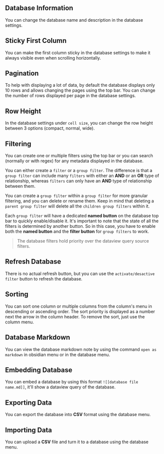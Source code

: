 ## Database Information

You can change the database name and description in the database settings.

## Sticky First Column

You can make the first column sticky in the database settings to make it always visible even when scrolling horizontally.

## Pagination

To help with displaying a lot of data, by default the database displays only 10 rows and allows changing the pages using the top bar. You can change the number of rows displayed per page in the database settings.

## Row Height

In the database settings under `cell size`, you can change the row height between 3 options (compact, normal, wide).

## Filtering

You can create one or multiple filters using the top bar or you can search (normally or with regex) for any metadata displayed in the database.

You can either create a `filter` or a `group filter`. The difference is that a `group filter` can include many `filters` with either an **AND** or an **OR** type of relationship, whereas `filters` can only have an **AND** type of relationship between them.

You can create a `group filter` within a `group filter` for more granular filtering, and you can delete or rename them. Keep in mind that deleting a `parent group filter` will delete all the `children group filters` within it.

Each `group filter` will have a dedicated **named button** on the database top bar to quickly enable/disable it. It's important to note that the state of all the filters is determined by another button. So in this case, you have to enable both the **named button** and the **filter button** for `group filters` to work.

> The database filters hold priority over the dataview query source filters.

## Refresh Database

There is no actual refresh button, but you can use the `activate/desactive filter` button to refresh the database.

## Sorting

You can sort one column or multiple columns from the column's menu in descending or ascending order. The sort priority is displayed as a number next the arrow in the column header. To remove the sort, just use the column menu.

## Database Markdown

You can view the database markdown note by using the command `open as markdown` in obsidian menu or in the database menu.

## Embedding Database

You can embed a database by using this format `![[database file name.md]]`, it'll show a dataview query of the database.

## Exporting Data

You can export the database into **CSV** format using the database menu.

## Importing Data

You can upload a **CSV** file and turn it to a database using the database menu.